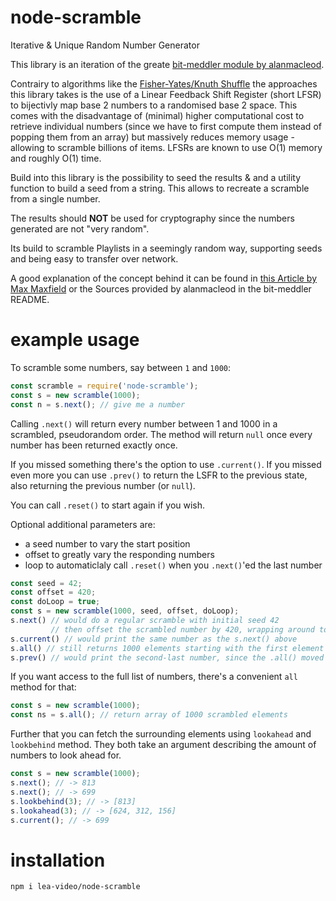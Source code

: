 # node-scramble
Iterative & Unique Random Number Generator

This library is an iteration of the greate [bit-meddler module by alanmacleod](https://github.com/alanmacleod/bit-meddler).

Contrairy to algorithms like the [Fisher-Yates/Knuth Shuffle](https://en.wikipedia.org/wiki/Knuth_shuffle) the approaches this library takes is the use of a Linear Feedback Shift Register (short LFSR) to bijectivly map base 2 numbers to a randomised base 2 space. This comes with the disadvantage of (minimal) higher computational cost to retrieve individual numbers (since we have to first compute them instead of popping them from an array) but massively reduces memory usage - allowing to scramble billions of items. LFSRs are known to use O(1) memory and roughly O(1) time.

Build into this library is the possibility to seed the results & and a utility function to build a seed from a string. This allows to recreate a scramble from a single number.

The results should **NOT** be used for cryptography since the numbers generated are not "very random".

Its build to scramble Playlists in a seemingly random way, supporting seeds and being easy to transfer over network.

A good explanation of the concept behind it can be found in [this Article by Max Maxfield](https://www.eetimes.com/tutorial-linear-feedback-shift-registers-lfsrs-part-1/) or the Sources provided by alanmacleod in the bit-meddler README.

# example usage
To scramble some numbers, say between `1` and `1000`:
```js
const scramble = require('node-scramble');
const s = new scramble(1000);
const n = s.next(); // give me a number
```

Calling `.next()` will return every number between 1 and 1000 in a scrambled, pseudorandom order. The method will return `null` once every number has been returned exactly once.

If you missed something there's the option to use `.current()`. If you missed even more you can use `.prev()` to return the LSFR to the previous state, also returning the previous number (or `null`).

You can call `.reset()` to start again if you wish.

Optional additional parameters are:
* a seed number to vary the start position
* offset to greatly vary the responding numbers
* loop to automaticlaly call `.reset()` when you `.next()`'ed the last number

```js
const seed = 42;
const offset = 420;
const doLoop = true;
const s = new scramble(1000, seed, offset, doLoop);
s.next() // would do a regular scramble with initial seed 42
         // then offset the scrambled number by 420, wrapping around to keep us within the 1000 limit
s.current() // would print the same number as the s.next() above
s.all() // still returns 1000 elements starting with the first element
s.prev() // would print the second-last number, since the .all() moved us to the last positition
```

If you want access to the full list of numbers, there's a convenient `all` method for that:
```js
const s = new scramble(1000);
const ns = s.all(); // return array of 1000 scrambled elements
```

Further that you can fetch the surrounding elements using `lookahead` and `lookbehind` method. They both take an argument describing the amount of numbers to look ahead for.
```js
const s = new scramble(1000);
s.next(); // -> 813
s.next(); // -> 699
s.lookbehind(3); // -> [813]
s.lookahead(3); // -> [624, 312, 156]
s.current(); // -> 699
```

# installation
```bash
npm i lea-video/node-scramble
```
